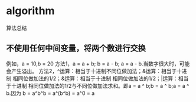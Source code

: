 # algorithm
算法总结
## 不使用任何中间变量，将两个数进行交换
例如，a = 10,b = 20
方法1，a = a + b; b = a - b; a = a - b.当数字很大时，可能会产生溢出。
方法2，^运算：相当于十进制不同位做加法；&运算：相当于十进制 相同位做加法的1/2；&运算：相当于十进制 相同位做加法的1/2；|运算：相当于十进制 相同位做加法的1/2与不同位做加法求和。即a = a ^ b;b = a ^ b;a = a ^ b.因为 b = a^b^b = a^(b^b) = a^0 = a
